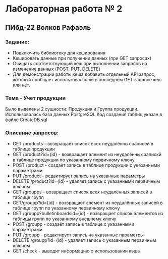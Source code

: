 # Лабораторная работа № 2

## ПИбд-22 Волков Рафаэль

### Задание:

* Подключить библиотеку для кеширования
* Кешировать данные при получении данных (при GET запросах)
* Очищать соответствующий кеш при выполнении запросов на изменение данных (POST, PUT, DELETE)
* Для демонстрации работы кеша добавить отдельный API запрос, который сообщает использовался ли в последнем GET запросе кеш или нет.

### Тема - Учет продукции
Было выделены 2 сущности: Продукция и Группа продукции. Использовалась база данных PostgreSQL Код создания таблиц указан в файле CreateDB.sql

### Описание запросов:
* GET /products - возвращает список всех неудалённых записей в таблице продукции
* GET /product?id={id} - возвращает элемент из неудалённых запискй в таблице продукции по указанному первичному ключу
* POST /product - создаёт запись в таблице продукции с указанными параметрами
* PUT /product - редактирует запись на указанные параметры
* DELETE /product?id={id} - удаляет запись с указанными первичным ключом
* GET /groupps - возвращает список всех неудалённых записей в таблице групп
* GET/groupp?id={id} - возвращает элемент из неудалённых записей в таблице групп по указанному первичному ключу
* GET /groupp?bulletinboardsid={id} - возвращает список элементов из таблицы групп по указанному внешнему ключу
* POST /groupp - создаёт запись в таблице с указанными параметрами
* PUT /groupp - редактирует запись на указанные параметры
* DELETE /groupp?id={id} - удаляет запись с указанным первичным ключом
* GET /check - выводит информацию о использовании кэша